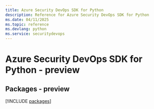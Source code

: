 ```yaml
---
title: Azure Security DevOps SDK for Python
description: Reference for Azure Security DevOps SDK for Python
ms.date: 04/11/2025
ms.topic: reference
ms.devlang: python
ms.service: securitydevops
---
```

# Azure Security DevOps SDK for Python - preview
## Packages - preview
[!INCLUDE [packages](security-devops-index.md)]
